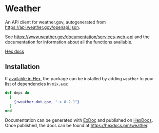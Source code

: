 # Weather

An API client for weather.gov, autogenerated from https://api.weather.gov/openapi.json.

See https://www.weather.gov/documentation/services-web-api and the documentation for information about all the functions available.

[Hex docs](https://hexdocs.pm/weather_dot_gov/api-reference.html)

## Installation

If [available in Hex](https://hex.pm/docs/publish), the package can be installed
by adding `weather` to your list of dependencies in `mix.exs`:

```elixir
def deps do
  [
    {:weather_dot_gov, "~> 0.2.1"}
  ]
end
```

Documentation can be generated with [ExDoc](https://github.com/elixir-lang/ex_doc)
and published on [HexDocs](https://hexdocs.pm). Once published, the docs can
be found at <https://hexdocs.pm/weather>.

